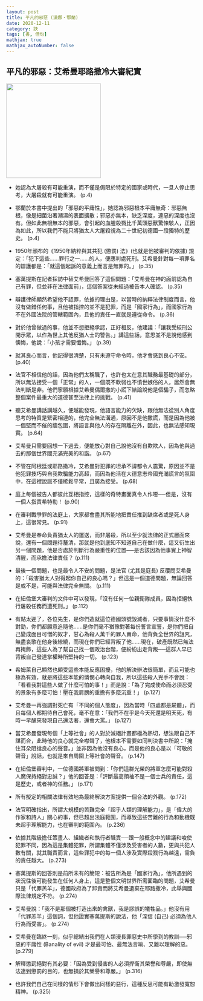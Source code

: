 ```yaml
---
layout: post
title: 平凡的邪惡 (漢娜‧鄂蘭)
date: 2020-12-11
category: 訣
tags: [書, 佳句]
mathjax: true
mathjax_autoNumber: false
---
```


## 平凡的邪惡：艾希曼耶路撒冷大審紀實

<img src="https://doltegg.github.io/book/images/banalityofevil.jpg" style="width:250px;">

- 她認為大屠殺有可能重演，而不僅是侷限於特定的國家或時代，一旦人停止思考，大屠殺就有可能重演。 (p.4)

- 鄂蘭於本書中提出的「邪惡的平庸性」，她認為邪惡根本平庸無奇：邪惡無根，像是細菌沿著潮濕的表面擴散；邪惡亦無本，缺乏深度，連惡的深度也沒有。但如此無根無本的邪惡，會引起的血腥殺戮比千萬頭惡獸驚悚駭人，正因為如此，所以我們不能只將猶太人大屠殺視為二十世紀初德國一段獨特的歷史。 (p.4)

<!--more-->

- 1950年頒布的《1950年納粹與其共犯 (懲罰) 法》(也就是他被審判的依據) 規定：「犯下這些……罪行之一……的人，便應判處死刑。艾希曼針對每一項罪名的辯護都是：「就這個起訴的意義上而言是無罪的。」 (p.35)

- 塞萬提斯在記者採訪中替艾希曼回答了這個問題：「艾希曼在神的面前認為自己有罪，但並非在法律面前」，這個答案從未經過被告本人確認。 (p.35)

- 辯護律師顯然希望他不認罪，依據的理由是，以當時的納粹法律制度而言，他沒有做錯任何事，且他被指控的並不是犯罪，而是「國家行為」，而國家行為不在外國法院的管轄範圍內，且他的責任一直就是遵從命令。 (p.36)

- 對於他曾做過的事，他並不想拒絕承認，正好相反，他建議：「讓我受絞刑公開示眾，以作為世上其他反猶人士的警告。」講這些話，意思並不是說他感到懊悔，他說：「小孩才需要懺悔。」 (p.39)

- 就其良心而言，他記得很清楚，只有未遵守命令時，他才會感到良心不安。 (p.40)

- 法官不相信他的話，因為他們太稱職了，也許也太在意其職務最基礎的部分，所以無法接受一個「正常」的人，一個既不軟弱也不憤世嫉俗的人，居然會無法判斷是非。他們寧願根據艾希曼偶爾撒的小謊下結論說他是個騙子，而忽略整個案件最重大的道德甚至法律上的挑戰。 (p.41)

- 聽艾希曼講話講越久，便越能發現，他語言能力的欠缺，跟他無法從別人角度思考的特質是緊密相連的，他完全無法溝通，原因不是他撒謊，而是因為他被一個堅而不催的牆包圍，將語言與他人的存在隔離在外，因此，也無法感知現實。 (p.64)

- 艾希曼只需要回想一下過去，便能放心對自己說他沒有自欺欺人，因為他與過去的那個世界間充滿完美的和諧。 (p.67)

- 不管在阿根廷或耶路撒冷，艾希曼對犯罪的坦承不諱都令人震驚，原因並不是他犯罪技巧與自我欺騙能力高超，而因為他活在大德意志帝國充滿謊言的氛圍中，在這裡說謊不僅稀鬆平常，且廣為接受。 (p.68)

- 庭上每個被告人都彼此互相指控，這樣的奇特畫面真令人作噁──但是，沒有一個人指責希特勒！ (p.90)

- 在審判戰爭罪的法庭上，大家都會盡其所能地把責任推到缺席者或是死人身上，這很常見。 (p.91)

- 艾希曼是奉命負責猶太人的運送，而非屠殺，所以至少就法律的正式層面來說，還有一個問題待釐清，那就是他到底知不知道自己在做什麼，這又衍生出另一個問題，他是否處於判斷行為嚴重性的位置──是否該因為他事實上神智清醒，而承擔法律責任？ (p.111)

- 最後一個問題，也是最令人不安的問題，是法官 (尤其是庭長) 反覆問艾希曼的：「殺害猶太人對得起你自己的良心嗎？」但這是一個道德問題，無論回答是或不是，可能與法律完全無關。 (p.111)

- 在紐倫堡大審判的文件中可以發現，「沒有任何一位親衛隊成員，因為拒絕執行屠殺任務而遭死刑。」 (p.112)

- 有點太遲了，各位先生，是你們造就這位德國頭號毀滅者，只要事情沒什麼不對勁，你們都願意追隨他……是你們毫不猶豫對著每份誓言宣誓，是你們把自己變成面目可憎的奴才，甘心為殺人萬千的罪人賣命，他背負全世界的詛咒，無盡哀歌在他身後繚繞，而現在你們已經背叛了他……現在，破產既然已無法再掩飾，這些人為了幫自己找一個政治台階，便紛紛出走背叛──這群人早已背叛自己發達掌權時所堅持的一切。 (p.123)

- 希姆萊自己顯然也頗受這些本能反應困擾，他的解決辦法很簡單，而且可能也極為有效，就是將這些本能的憐憫心轉向自我，所以這些殺人兇手不會說：「看看我對這些人做了什麼可怕的事！」而是說：「為了完成使命而必須忍受的景象有多麼可怕！壓在我肩膀的重擔有多麼沉重！」 (p.127)

- 艾希曼一再強調對死亡有「不同的個人態度」，因為當時「四處都是屍體」，而且每個人都期待自己會死，毫不在意：「我們不在乎是今天死還是明天死，有時一早醒來發現自己還活著，還會大罵。」 (p.127)

- 當艾希曼發現每個「上等社會」的人對於滅絕計畫都極為熱切，想法跟自己不謀而合，此時他的良心就完全噤聲了，他根本不需要如同判決書中所說：「掩住耳朵阻擋良心的聲音。」並非因為他沒有良心，而是他的良心是以「可敬的聲音」說話，也就是來自周圍上等社會的聲音。 (p.147)

- 在紐倫堡審判中，一位德國將軍被問到：「你們這群光榮的將軍怎麼可能對殺人魔保持絕對忠誠？」他的回答是：「評斷最高領袖不是一個士兵的責任，這是歷史，或者神的任務。」 (p.171)

- 所有擬定的相關法律有效地為最終解決方案提供一個合法的外觀。 (p.172)

- 法官明確指出，所謂大規模的苦難完全「超乎人類的理解能力」，是「偉大的作家和詩人」關心的事，但已超出法庭範圍，而導致這些苦難的行為和動機既未超乎理解能力，也在審判的範圍內。 (p.236)

- 依據其階級擔任策畫人、組織者和執行者職責──跟一般概念中的建議和唆使犯罪不同，因為這是集體犯罪，所謂集體不僅涉及受害者的人數，更與共犯人數有關，就其職責而言，這些罪犯中的每一個人涉及實際殺戮行為越遠，需負的責任越大。 (p.273)

- 塞萬提斯的回答則是前所未有的簡短：被告所為是「國家行為」，他所遇到的狀況往後可能發生在任何人身上，這是整個文明世界所需面臨的問題，艾希曼只是「代罪羔羊」，德國政府為了卸責而將艾希曼遺棄在耶路撒冷，此舉與國際法律規定不符。 (p.274)

- 艾希曼說：「我不是那個被打造出來的禽獸，我是謬誤的犧牲品。」他沒有用「代罪羔羊」這個詞，但他證實塞萬提斯的說法，他「深信 (自己) 必須為他人行為而受害」。 (p.274)

- 艾希曼在臨終一刻，似乎總結出我們在人類漫長罪惡史中所學到的教訓──邪惡的平庸性 (Banality of evil) 才是最可怕、最無法言喻、又難以理解的惡。 (p.279)

- 解釋懲罰絕對有其必要：「因為受到侵害的人必須捍衛其榮譽和尊嚴，即使無法達到懲罰的目的，也無損於其榮譽和尊嚴。」 (p.316)

- 也許我們自己在同樣的情形下會做出同樣的惡行，這種反思可能有助激發寬恕精神。 (p.325)
